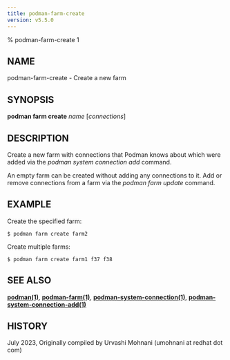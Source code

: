 ```yaml
---
title: podman-farm-create
version: v5.5.0
---
```


% podman-farm-create 1

## NAME
podman\-farm\-create - Create a new farm

## SYNOPSIS
**podman farm create** *name* [*connections*]

## DESCRIPTION
Create a new farm with connections that Podman knows about which were added via the
*podman system connection add* command.

An empty farm can be created without adding any connections to it. Add or remove
connections from a farm via the *podman farm update* command.

## EXAMPLE



Create the specified farm:
```
$ podman farm create farm2
```

Create multiple farms:
```
$ podman farm create farm1 f37 f38
```

## SEE ALSO
**[podman(1)](podman.1.md)**, **[podman-farm(1)](podman-farm.1.md)**, **[podman-system-connection(1)](podman-system-connection.1.md)**, **[podman-system-connection-add(1)](podman-system-connection-add.1.md)**

## HISTORY
July 2023, Originally compiled by Urvashi Mohnani (umohnani at redhat dot com)
